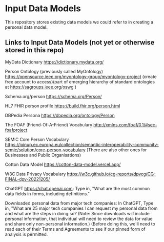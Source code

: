 # Input Data Models
This repository stores existing data models we could refer to in creating a personal data model.

## Links to Input Data Models (not yet or otherwise stored in this repo)
  MyData Dictionary https://dictionary.mydata.org/ 
  
  Person Ontology (previously called MyOntology) https://opensource.ieee.org/myontology-group/myontology-project (create free account to access)(part of emerging hierarchy of standard ontologies at https://sagroups.ieee.org/oswg ) 
  
  Schema.org/person  https://schema.org/Person/ 
  
  HL7 FHIR person profile   https://build.fhir.org/person.html
  
  DBPedia Persona https://dbpedia.org/ontology/Person
  
  The FOAF (Friend-Of-A-Friend) Vocabulary http://xmlns.com/foaf/0.1/#sec-foafproject
  
  SEMIC Core Person Vocabulary https://joinup.ec.europa.eu/collection/semantic-interoperability-community-semic/solution/core-person-vocabulary (There are also other ones for Businesses and Public Organisations)
  
  Cotton Data Model https://cotton-data-model.vercel.app/ 
  
  W3C Data Privacy Vocabulary https://w3c.github.io/cg-reports/dpvcg/CG-FINAL-dpv-20221205/ 
  
  ChatGPT  https://chat.openai.com: Type in, "What are the most common data fields in forms, including definitions." 
  
  Downloaded personal data from major tech companies:  In ChatGPT, Type in, "What are 25 major tech companies I can request my personal data from and what are the steps in doing so? (Note: Since downloads will include personal information, that individual will need to review the data for value and share only non-personal information.) (Before doing this, we'll need to read each of their Terms and Agreements to see if our plnned form of analysis is permitted. 
